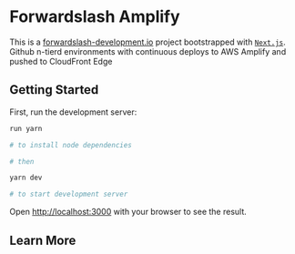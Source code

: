 # Forwardslash Amplify

This is a [forwardslash-development.io](https://forwardslash-development.io/) project bootstrapped with [`Next.js`](https://github.com/vercel/next.js/tree/canary/packages/create-next-app). Github n-tierd environments with continuous deploys to AWS Amplify and pushed to CloudFront Edge

## Getting Started

First, run the development server:

```bash
run yarn

# to install node dependencies

# then

yarn dev

# to start development server
```

Open [http://localhost:3000](http://localhost:3000) with your browser to see the result.

## Learn More
